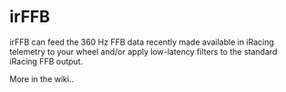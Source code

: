 # irFFB

irFFB can feed the 360 Hz FFB data recently made available in iRacing telemetry to your wheel and/or apply low-latency filters to the standard iRacing FFB output.

More in the wiki..
